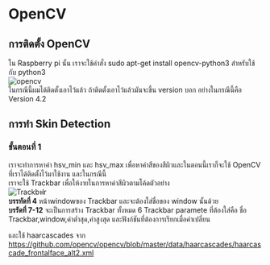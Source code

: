 # OpenCV
## การติดตั้ง OpenCV
   ใน Raspberry pi นั้น เราจะใช้คำสั่ง sudo apt-get install opencv-python3 สำหรับใช้กับ python3  
   ![opencv](https://user-images.githubusercontent.com/46487715/110500618-fa6daa80-812b-11eb-9609-9f23f039b1d3.png)  
   ในกรณีนี้ผมได้ติดตั้งเอาไว้แล้ว ถ้าติดตั้งเอาไว้แล้วมันจะขึ้น version บอก อย่างในกรณีนี้คือ Version 4.2
## การทำ Skin Detection  
 ### ขั้นตอนที่ 1
   เราจะทำการหาค่า hsv_min และ hsv_max เพื่อหาค่าสีของสีผิวและในตอนนี้เราก็จะใช้ OpenCV ที่เราได้ติดตั้งไว้มาใช้งาน และในกรณีนี้  
   เราจะใช้ Trackbar เพื่อให้งายในการหาค่าสีผิวตามโค้ดตัวอย่าง  
   ![Trackbฟr](https://user-images.githubusercontent.com/46487715/110504429-bd0b1c00-812f-11eb-9a09-dd4bea416998.png)  
   **บรรทัดที่ 4** หน้าwindowของ Trackbar และจะต้องใส่ชื่อของ window นั้นด้วย   
   **บรรัดที่ 7-12** จะเป็นการสร้าง Trackbar ทั้งหมด 6 Trackbar paramete ที่ต้องใส่คือ ชื่อ Trackbar,window,ค่าต่ำสุด,ค่าสูงสุด และฟังก์ชันที่ต้องการเรียกเมื่อค่าเปลี่ยน  
   
   และใช้ haarcascades จาก https://github.com/opencv/opencv/blob/master/data/haarcascades/haarcascade_frontalface_alt2.xml
   
